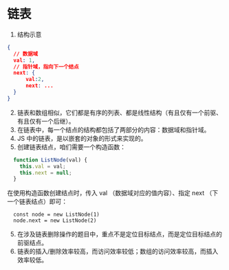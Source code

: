 # 链表

1. 结构示意
```json
{
  // 数据域
  val: 1,
  // 指针域，指向下一个结点
  next: {
      val:2,
      next: ...
  }
}
```

2. 链表和数组相似，它们都是有序的列表、都是线性结构（有且仅有一个前驱、有且仅有一个后继）。
3. 在链表中，每一个结点的结构都包括了两部分的内容：数据域和指针域。
4. JS 中的链表，是以嵌套的对象的形式来实现的。
5. 创建链表结点，咱们需要一个构造函数：
```javascript
  function ListNode(val) {
    this.val = val;
    this.next = null;
  }
```

在使用构造函数创建结点时，传入 val （数据域对应的值内容）、指定 next （下一个链表结点）即可：

```
  const node = new ListNode(1)
  node.next = new ListNode(2)
```

5. 在涉及链表删除操作的题目中，重点不是定位目标结点，而是定位目标结点的前驱结点。
6. 链表的插入/删除效率较高，而访问效率较低；数组的访问效率较高，而插入效率较低。
